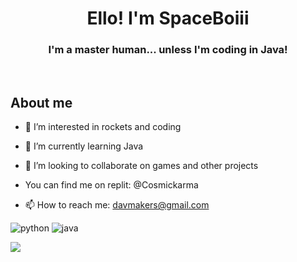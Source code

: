 <h1 align="center">Ello! I'm SpaceBoiii</h1>
<h3 align="center">I'm a master human... unless I'm coding in Java!</h3><br>
<h2>About me</h2>
<p align="left"> 

- 👀 I’m interested in rockets and coding
  
- 🌱 I’m currently learning Java
  
- 💞️ I’m looking to collaborate on games and other projects
  
- You can find me on replit: @Cosmickarma
  
- 📫 How to reach me: davmakers@gmail.com
  
 <img src="https://img.shields.io/badge/Knows-Python-blue/?logo=python&logoColor=yellow&color=blue&style=for-the-badge" alt="python">           <img src="https://img.shields.io/badge/Learning-Java-blue/?logo=javascript&logoColor=green&color=blue&style=for-the-badge" alt="java">

![](https://github-profile-summary-cards.vercel.app/api/cards/profile-details?username=SpaceBoiii&theme=solarized_dark)
<!---
SpaceBoiii/SpaceBoiii is a ✨ special ✨ repository because its `README.md` (this file) appears on your GitHub profile.
You can click the Preview link to take a look at your changes.
--->
